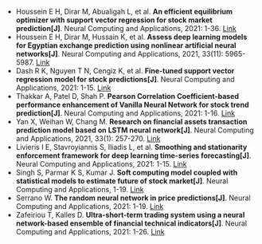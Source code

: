 * Houssein E H, Dirar M, Abualigah L, et al. <b>An efficient equilibrium optimizer with support vector regression for stock market prediction[J]</b>. Neural Computing and Applications, 2021: 1-36. [Link](https://link.springer.com/article/10.1007/s00521-021-06580-9)
* Houssein E H, Dirar M, Hussain K, et al. <b>Assess deep learning models for Egyptian exchange prediction using nonlinear artificial neural networks[J]</b>. Neural Computing and Applications, 2021, 33(11): 5965-5987. [Link](https://link.springer.com/article/10.1007/s00521-020-05374-9)
* Dash R K, Nguyen T N, Cengiz K, et al. <b>Fine-tuned support vector regression model for stock predictions[J]</b>. Neural Computing and Applications, 2021: 1-15. [Link](https://link.springer.com/article/10.1007/s00521-021-05842-w)
* Thakkar A, Patel D, Shah P. <b>Pearson Correlation Coefficient-based performance enhancement of Vanilla Neural Network for stock trend prediction[J]</b>. Neural Computing and Applications, 2021: 1-16. [Link](https://link.springer.com/article/10.1007/s00521-021-06290-2)
* Yan X, Weihan W, Chang M. <b>Research on financial assets transaction prediction model based on LSTM neural network[J]</b>. Neural Computing and Applications, 2021, 33(1): 257-270. [Link](https://link.springer.com/article/10.1007/s00521-020-04992-7)
* Livieris I E, Stavroyiannis S, Iliadis L, et al. <b>Smoothing and stationarity enforcement framework for deep learning time-series forecasting[J]</b>. Neural Computing and Applications, 2021: 1-15. [Link](https://link.springer.com/article/10.1007/s00521-021-06043-1)
* Singh S, Parmar K S, Kumar J. <b>Soft computing model coupled with statistical models to estimate future of stock market[J]</b>. Neural Computing and Applications, 1-19. [Link](https://link.springer.com/article/10.1007/s00521-020-05506-1)
* Serrano W. <b>The random neural network in price predictions[J]</b>. Neural Computing and Applications, 2021: 1-19. [Link](https://link.springer.com/article/10.1007/s00521-021-05903-0)
* Zafeiriou T, Kalles D. <b>Ultra-short-term trading system using a neural network-based ensemble of financial technical indicators[J]</b>. Neural Computing and Applications, 2021: 1-26. [Link](https://link.springer.com/article/10.1007/s00521-021-05945-4)